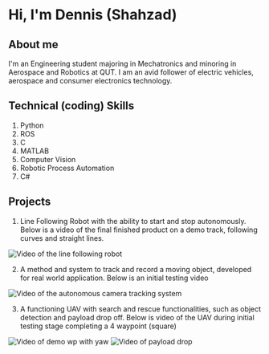 # Hi, I'm Dennis (Shahzad)

## About me
I'm an Engineering student majoring in Mechatronics and minoring in Aerospace and Robotics at QUT. I am an avid follower of electric vehicles, aerospace and consumer electronics technology.

## Technical (coding) Skills
1. Python
2. ROS
3. C
4. MATLAB
5. Computer Vision
6. Robotic Process Automation
7. C#

## Projects
1. Line Following Robot with the ability to start and stop autonomously. Below is a video of the final finished product on a demo track, following curves and straight lines.

![Video of the line following robot](https://user-images.githubusercontent.com/82204937/133351095-cc6c7cf0-952c-488a-8517-e104df7c7dbb.gif)

2. A method and system to track and record a moving object, developed for real world application. Below is an initial testing video

![Video of the autonomous camera tracking system](https://user-images.githubusercontent.com/82204937/133351410-7bbe5270-3132-4761-89e5-94ee3881aba4.gif)

3. A functioning UAV with search and rescue functionalities, such as object detection and payload drop off. Below is video of the UAV during initial testing stage completing a 4 waypoint (square)

![Video of demo wp with yaw](https://user-images.githubusercontent.com/82204937/133353098-8f8cad22-f0f1-4d08-9fce-d817eb6b7ed2.gif) ![Video of payload drop](https://user-images.githubusercontent.com/82204937/133352439-183a0451-b374-4b59-8c3b-b9022b47922d.gif)
